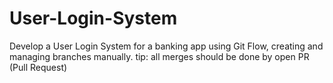 # User-Login-System
Develop a User Login System for a banking app using Git Flow, creating and managing branches manually. tip: all merges should be done by open PR (Pull Request)
